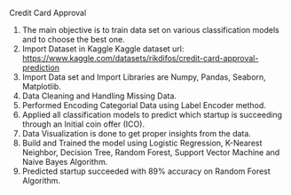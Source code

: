 Credit Card Approval 

  1. The main objective is to train data set on various classification models and to choose the best one.
  2. Import Dataset in Kaggle 
      Kaggle dataset url: https://www.kaggle.com/datasets/rikdifos/credit-card-approval-prediction
  3. Import Data set and Import Libraries are Numpy, Pandas, Seaborn, Matplotlib.
  4. Data Cleaning and Handling Missing Data.
  5. Performed Encoding Categorial Data using Label Encoder method.
  6. Applied all classification models to predict which startup is succeeding through an Initial coin offer (ICO).
  7. Data Visualization is done to get proper insights from the data.
  8. Build and Trained the model using Logistic Regression, K-Nearest Neighbor, Decision Tree, Random Forest, Support Vector Machine and Naive Bayes Algorithm.
  9. Predicted startup succeeded with 89% accuracy on Random Forest Algorithm.
   
